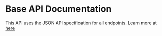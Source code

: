 Base API Documentation
=====================

This API uses the JSON API specification for all endpoints. Learn more at [here](http://jsonapi.org/)
